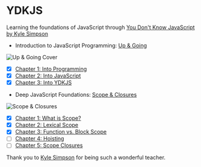 # YDKJS
Learning the foundations of JavaScript through [You Don't Know JavaScript by Kyle Simpson](https://github.com/getify/You-Dont-Know-JS)

- Introduction to JavaScript Programming: [Up & Going](https://github.com/getify/You-Dont-Know-JS/tree/master/up%20%26%20going)

![Up & Going Cover](https://github.com/getify/You-Dont-Know-JS/blob/master/up%20%26%20going/cover.jpg)
  - [x] [Chapter 1: Into Programming](https://github.com/getify/You-Dont-Know-JS/tree/master/up%20%26%20going)
  - [x] [Chapter 2: Into JavaScript](https://github.com/getify/You-Dont-Know-JS/blob/master/up%20%26%20going/ch2.md)
  - [x] [Chapter 3: Into YDKJS](https://github.com/getify/You-Dont-Know-JS/blob/master/up%20%26%20going/ch3.md)
- Deep JavaScript Foundations: [Scope & Closures](https://github.com/getify/You-Dont-Know-JS/tree/master/scope%20%26%20closures)

![Scope & Closures](https://github.com/getify/You-Dont-Know-JS/blob/master/scope%20%26%20closures/cover.jpg)
  - [x] [Chapter 1: What is Scope?](https://github.com/getify/You-Dont-Know-JS/blob/master/scope%20%26%20closures/ch1.md)
  - [x] [Chapter 2: Lexical Scope](https://github.com/getify/You-Dont-Know-JS/blob/master/scope%20%26%20closures/ch2.md)
  - [x] [Chapter 3: Function vs. Block Scope](https://github.com/getify/You-Dont-Know-JS/blob/master/scope%20%26%20closures/ch3.md)
  - [ ] [Chapter 4: Hoisting](https://github.com/getify/You-Dont-Know-JS/blob/master/scope%20%26%20closures/ch4.md)
  - [ ] [Chapter 5: Scope Closures](https://github.com/getify/You-Dont-Know-JS/blob/master/scope%20%26%20closures/ch5.md)
  
Thank you to [Kyle Simpson](https://github.com/getify) for being such a wonderful teacher.
  
